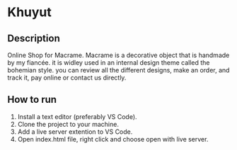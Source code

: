 # Khuyut

## Description  
Online Shop for Macrame. Macrame is a decorative object that is handmade by my fiancée. it is widley used in an internal design theme called the bohemian style.
you can review all the different designs, make an order, and track it, pay online or contact us directly. 

## How to run

 1. Install a text editor (preferably VS Code).
 2. Clone the project to your machine.
 3. Add a live server extention to VS Code.
 4. Open index.html file, right click and choose open with live server.
 
